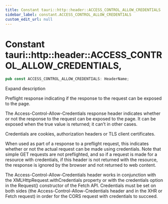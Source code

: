 ```yaml
---
title: Constant tauri::http::header::ACCESS_CONTROL_ALLOW_CREDENTIALS
sidebar_label: constant.ACCESS_CONTROL_ALLOW_CREDENTIALS
custom_edit_url: null
---
```


  # Constant tauri::http&#x3A;:header::ACCESS_CONTROL_ALLOW_CREDENTIALS,

```rs
pub const ACCESS_CONTROL_ALLOW_CREDENTIALS: HeaderName;
```

Expand description

Preflight response indicating if the response to the request can be exposed to the page.

The Access-Control-Allow-Credentials response header indicates whether or not the response to the request can be exposed to the page. It can be exposed when the true value is returned; it can’t in other cases.

Credentials are cookies, authorization headers or TLS client certificates.

When used as part of a response to a preflight request, this indicates whether or not the actual request can be made using credentials. Note that simple GET requests are not preflighted, and so if a request is made for a resource with credentials, if this header is not returned with the resource, the response is ignored by the browser and not returned to web content.

The Access-Control-Allow-Credentials header works in conjunction with the XMLHttpRequest.withCredentials property or with the credentials option in the Request() constructor of the Fetch API. Credentials must be set on both sides (the Access-Control-Allow-Credentials header and in the XHR or Fetch request) in order for the CORS request with credentials to succeed.
  